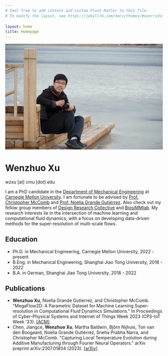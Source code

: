 ```yaml
---
# Feel free to add content and custom Front Matter to this file.
# To modify the layout, see https://jekyllrb.com/docs/themes/#overriding-theme-defaults

layout: home
title: Homepage
---
```


![](./assets/self_image.jpg)
# Wenzhuo Xu
wzxu [at] cmu [dot] edu

I am a PhD candidate in the [Department of Mechanical Engineering](https://www.meche.engineering.cmu.edu/index.html) at [Carnegie Mellon University](https://www.cmu.edu/). I am fortunate to be advised by [Prof. Christopher McComb](https://engineering.cmu.edu/directory/bios/mccomb-christopher.html) and [Prof. Noelia Grande Gutiérrez](https://www.meche.engineering.cmu.edu/directory/bios/grande-gutierrez-noelia.html). Also check out my fellow group members of [Design Research Collective](https://cmudrc.github.io/) and [BiosiMMlab](https://www.meche.engineering.cmu.edu/faculty/gutierrez-biosimm-lab.html). My research interests lie in the intersection of machine learning and computational fluid dynamics, with a focus on developing data-driven methods for the super-resolution of multi-scale flows. 

## Education
* Ph.D. in Mechanical Engineering, Carnegie Mellon University, 2022 - present
* B.Eng. in Mechanical Engineering, Shanghai Jiao Tong University, 2018 - 2022
* B.A. in German, Shanghai Jiao Tong University, 2018 - 2022

## Publications
* **Wenzhuo Xu**, Noelia Grande Gutierrez, and Christopher McComb. "MegaFlow2D: A Parametric Dataset for Machine Learning Super-resolution in Computational Fluid Dynamics Simulations." In Proceedings of Cyber-Physical Systems and Internet of Things Week 2023 (CPS-IoT Week '23). [[ACM]](https://dl.acm.org/doi/abs/10.1145/3576914.3587552)
* Chen, Jiangce, **Wenzhuo Xu**, Martha Baldwin, Björn Nijhuis, Ton van den Boogaard, Noelia Grande Gutiérrez, Sneha Prabha Narra, and Christopher McComb. "Capturing Local Temperature Evolution during Additive Manufacturing through Fourier Neural Operators." arXiv preprint arXiv:2307.01804 (2023). [[arXiv]](https://arxiv.org/abs/2307.01804)
